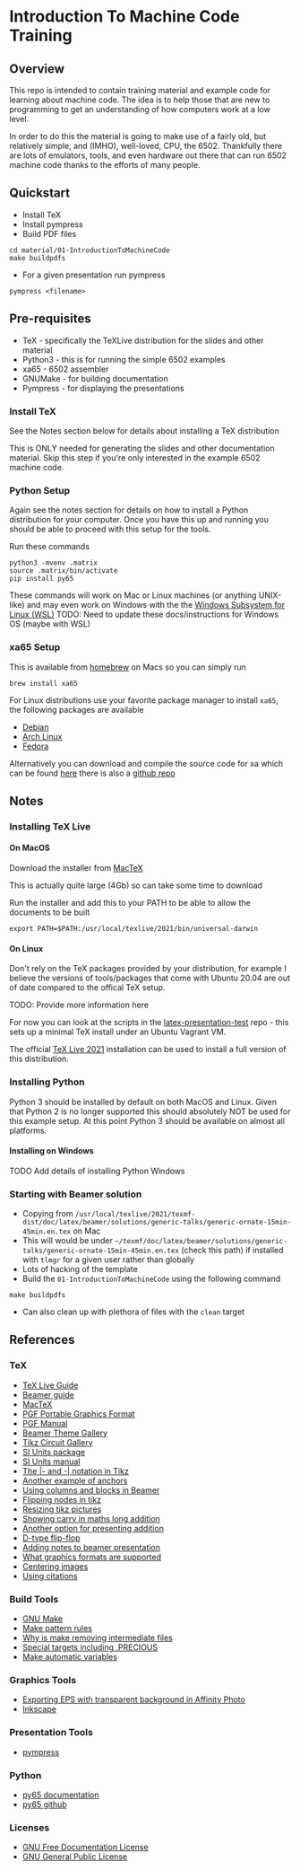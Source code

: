 # Introduction To Machine Code Training

## Overview

This repo is intended to contain training material and example code for 
learning about machine code.  The idea is to help those that are new to 
programming to get an understanding of how computers work at a low level.

In order to do this the material is going to make use of a fairly old, but
relatively simple, and (IMHO), well-loved, CPU, the 6502.  Thankfully there 
are lots of emulators, tools, and even hardware out there that can run 
6502 machine code thanks to the efforts of many people.


## Quickstart

* Install TeX 
* Install pympress
* Build PDF files

```
cd material/01-IntroductionToMachineCode
make buildpdfs
```

* For a given presentation run pympress

```
pympress <filename>
```



## Pre-requisites

* TeX - specifically the TeXLive distribution for the slides and other material
* Python3 - this is for running the simple 6502 examples
* xa65 - 6502 assembler
* GNUMake - for building documentation
* Pympress - for displaying the presentations

### Install TeX

See the Notes section below for details about installing a TeX distribution 

This is ONLY needed for generating the slides and other documentation material.
Skip this step if you're only interested in the example 6502 machine code.


### Python Setup

Again see the notes section for details on how to install a Python distribution 
for your computer.  Once you have this up and running you should be able to proceed
with this setup for the tools.

Run these commands

```
python3 -mvenv .matrix
source .matrix/bin/activate
pip install py65
```

These commands will work on Mac or Linux machines (or anything UNIX-like) and may 
even work on Windows with the the [Windows Subsystem for Linux (WSL)](https://docs.microsoft.com/en-us/windows/wsl/install-win10)
TODO: Need to update these docs/instructions for Windows OS (maybe with WSL)

### xa65 Setup

This is available from [homebrew](https://brew.sh) on Macs so you can simply run 

```
brew install xa65
```

For Linux distributions use your favorite package manager to install `xa65`, the following packages are available

* [Debian](https://packages.debian.org/stretch/xa65)
* [Arch Linux](https://archlinux.org/packages/?q=xa)
* [Fedora](https://src.fedoraproject.org/rpms/xa/tree/f36)

Alternatively you can download and compile the source code for xa which can be found 
[here](http://www.floodgap.com/retrotech/xa/) there is also a [github repo](https://github.com/fachat/xa65)



## Notes

### Installing TeX Live 

#### On MacOS

Download the installer from [MacTeX](http://www.tug.org/mactex/index.html)

This is actually quite large (4Gb) so can take some time to download

Run the installer and add this to your PATH to be able to allow the documents 
to be built

```
export PATH=$PATH:/usr/local/texlive/2021/bin/universal-darwin
```

#### On Linux

Don't rely on the TeX packages provided by your distribution, for example I believe the 
versions of tools/packages that come with Ubuntu 20.04 are out of date compared to the 
offical TeX setup.

TODO: Provide more information here

For now you can look at the scripts in the [latex-presentation-test](https://github.com/fionahiklas/latex-presentation-test) repo - this sets up a minimal TeX install under an Ubuntu Vagrant VM.

The official [TeX Live 2021](https://www.tug.org/texlive/acquire-netinstall.html) installation can be used to install a full version of this distribution.



### Installing Python

Python 3 should be installed by default on both MacOS and Linux.  Given that Python 2 is 
no longer supported this should absolutely NOT be used for this example setup.  At this 
point Python 3 should be available on almost all platforms.


#### Installing on Windows

TODO Add details of installing Python Windows


### Starting with Beamer solution

* Copying from `/usr/local/texlive/2021/texmf-dist/doc/latex/beamer/solutions/generic-talks/generic-ornate-15min-45min.en.tex` on Mac
* This will would be under `~/texmf/doc/latex/beamer/solutions/generic-talks/generic-ornate-15min-45min.en.tex` (check this path) if installed with `tlmgr` for a given user rather than globally
* Lots of hacking of the template
* Build the `01-IntroductionToMachineCode` using the following command

```
make buildpdfs
```

* Can also clean up with plethora of files with the `clean` target




## References

### TeX

* [TeX Live Guide](https://www.tug.org/texlive/doc/texlive-en/texlive-en.html)
* [Beamer guide](http://tug.ctan.org/macros/latex/contrib/beamer/doc/beameruserguide.pdf)
* [MacTeX](http://www.tug.org/mactex/index.html)
* [PGF Portable Graphics Format](https://github.com/pgf-tikz/pgf)
* [PGF Manual](https://pgf-tikz.github.io/pgf/pgfmanual.pdf)
* [Beamer Theme Gallery](https://deic-web.uab.cat/~iblanes/beamer_gallery/index.html)
* [Tikz Circuit Gallery](https://texdoc.org/serve/circuitikz/0)
* [SI Units package](https://ctan.org/pkg/siunitx)
* [SI Units manual](https://anorien.csc.warwick.ac.uk/mirrors/CTAN/macros/latex/contrib/siunitx/siunitx.pdf)
* [The |- and -| notation in Tikz](https://tex.stackexchange.com/questions/401425/tikz-what-exactly-does-the-the-notation-for-arrows-do)
* [Another example of anchors](https://tex.stackexchange.com/questions/586713/circuitikz-tikz-x-and-y-coordinates-of-anchors-for-adjusting-lengths)
* [Using columns and blocks in Beamer](https://tex.stackexchange.com/questions/356104/floating-an-image-to-the-right-in-beamer)
* [Flipping nodes in tikz](https://tex.stackexchange.com/questions/414576/how-to-mirror-flip-node-in-tikz)
* [Resizing tikz pictures](https://tex.stackexchange.com/questions/26846/how-to-scale-a-tikzpicture-including-texts)
* [Showing carry in maths long addition](https://tex.stackexchange.com/questions/95812/how-to-show-carries-in-long-addition)
* [Another option for presenting addition](https://tex.stackexchange.com/questions/11702/how-to-present-a-vertical-multiplication-addition)
* [D-type flip-flop](https://latexdraw.com/draw-d-flip-flop-with-circuitikz/)
* [Adding notes to beamer presentation](https://tex.stackexchange.com/questions/48402/personal-notes-when-preparing-a-talk-with-latex-beamer-class)
* [What graphics formats are supported](https://tex.stackexchange.com/questions/1072/which-graphics-formats-can-be-included-in-documents-processed-by-latex-or-pdflat)
* [Centering images](https://tex.stackexchange.com/questions/553476/beamer-centering-only-figure-in-column)
* [Using citations](https://www.overleaf.com/learn/latex/Bibliography_management_with_bibtex)


### Build Tools

* [GNU Make](https://www.gnu.org/software/make/manual/html_node/index.html#SEC_Contents)
* [Make pattern rules](https://www.gnu.org/software/make/manual/html_node/Pattern-Examples.html#Pattern-Examples)
* [Why is make removing intermediate files](https://stackoverflow.com/questions/47447369/gnu-make-removing-intermediate-files)
* [Special targets including .PRECIOUS](https://www.gnu.org/software/make/manual/html_node/Special-Targets.html)
* [Make automatic variables](https://www.gnu.org/software/make/manual/html_node/Automatic-Variables.html)


### Graphics Tools

* [Exporting EPS with transparent background in Affinity Photo](https://forum.affinity.serif.com/index.php?/topic/83939-eps-exported-but-has-background/)
* [Inkscape](https://inkscape.org)


### Presentation Tools

* [pympress](https://github.com/Cimbali/pympress)


### Python 

* [py65 documentation](https://py65.readthedocs.io/en/latest/)
* [py65 github](https://github.com/mnaberez/py65)


### Licenses

* [GNU Free Documentation License](https://www.gnu.org/licenses/fdl-1.3.en.html)
* [GNU General Public License](https://www.gnu.org/licenses/gpl-3.0.en.html)

